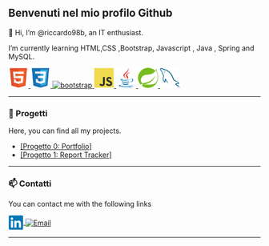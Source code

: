 ## Benvenuti nel mio profilo Github
<p>👋 Hi, I’m @riccardo98b, an IT enthusiast.</p>
<p></p>I’m currently learning HTML,CSS ,Bootstrap, Javascript , Java , Spring and MySQL.</p>

<!--Tecnologie conosciute-->
<p align="left">
    <!-- HTML5 -->
    <a href="https://developer.mozilla.org/en-US/docs/Web/HTML" target="_blank" rel="noreferrer">
        <img src="https://raw.githubusercontent.com/devicons/devicon/master/icons/html5/html5-original.svg" alt="html5" width="40" height="40"/>
    </a>
    <!-- CSS3 -->
    <a href="https://developer.mozilla.org/en-US/docs/Web/CSS" target="_blank" rel="noreferrer">
        <img src="https://raw.githubusercontent.com/devicons/devicon/master/icons/css3/css3-original.svg" alt="css3" width="40" height="40"/>
    </a>
    <!-- Bootstrap -->
    <a href="https://getbootstrap.com" target="_blank" rel="noreferrer">
        <img src="https://upload.wikimedia.org/wikipedia/commons/b/b2/Bootstrap_logo.svg" alt="bootstrap" width="40" height="40"/>
    </a>
    <!-- JavaScript -->
    <a href="https://developer.mozilla.org/en-US/docs/Web/JavaScript" target="_blank" rel="noreferrer">
        <img src="https://raw.githubusercontent.com/devicons/devicon/master/icons/javascript/javascript-original.svg" alt="javascript" width="40" height="40"/>
    </a>
    <!-- Java -->
    <a href="https://www.java.com" target="_blank" rel="noreferrer">
        <img src="https://raw.githubusercontent.com/devicons/devicon/master/icons/java/java-original.svg" alt="java" width="40" height="40"/>
    </a>
    <!-- Spring -->
    <a href="https://spring.io/" target="_blank" rel="noreferrer">
        <img src="https://raw.githubusercontent.com/devicons/devicon/master/icons/spring/spring-original.svg" alt="spring" width="40" height="40"/>
    </a>
    <!-- MySQL -->
    <a href="https://www.mysql.com/" target="_blank" rel="noreferrer">
        <img src="https://raw.githubusercontent.com/devicons/devicon/master/icons/mysql/mysql-original.svg" alt="mysql" width="40" height="40"/>
    </a>
</p>

---

### 📂 Progetti
<p>Here, you can find all my projects.</p>
<!-- Lista dei miei progetti -->
<ul>
    <li><a href="https://github.com/riccardo98b/Portfolio)">[Progetto 0: Portfolio]</a></li>
    <li><a href="https://github.com/riccardo98b/ReportTracker)">[Progetto 1: Report Tracker]</a></li>
</ul>

---

### 📫 Contatti
<p>You can contact me with the following links</p>
<p align="left">
    <a href="https://www.linkedin.com/in/riccardo-belloni-750518303/" target="blank">
        <img align="center" src="https://raw.githubusercontent.com/devicons/devicon/master/icons/linkedin/linkedin-original.svg" alt="LinkedIn" height="30" width="30" />
    </a>
    <a href="mailto:riccardobelloni98@gmail.com" target="blank">
        <img align="center" src="https://img.shields.io/badge/-Email-red?style=flat-square&logo=gmail&logoColor=white" alt="Email" />
    </a>
</p>

---

